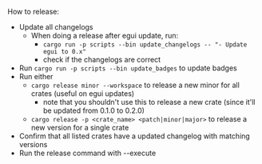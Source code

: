 How to release:

- Update all changelogs
  - When doing a release after egui update, run:
    - `cargo run -p scripts --bin update_changelogs -- "- Update egui to 0.x"`
    - check if the changelogs are correct
- Run `cargo run -p scripts --bin update_badges` to update badges
- Run either
    - `cargo release minor --workspace` to release a new minor for all crates (useful on egui updates)
        - note that you shouldn't use this to release a new crate (since it'll be updated from 0.1.0 to 0.2.0)
    - `cargo release -p <crate_name> <patch|minor|major>` to release a new version for a single crate
- Confirm that all listed crates have a updated changelog with matching versions
- Run the release command with --execute
